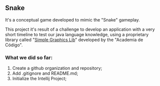 ## Snake

It's a conceptual game developed to mimic the "Snake" gameplay.

This project it's result of a challenge to develop an application with a very short timeline to test our java language knowledge, using a proprietary library called "[Simple Graphics Lib](https://github.com/academia-de-codigo/simple-graphics)" developed by the "Academia de Código".


### What we did so far:

1. Create a github organization and repository;
2. Add .gitignore and README.md;
3. Initialize the Intellij Project;

